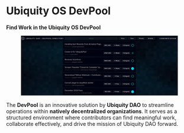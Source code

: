 # Ubiquity OS DevPool

**Find Work in the Ubiquity OS DevPool**

<figure><img src="../../../.gitbook/assets/image (12).png" alt=""><figcaption></figcaption></figure>

The **DevPool** is an innovative solution by **Ubiquity DAO** to streamline operations within **natively decentralized organizations**. It serves as a structured environment where contributors can find meaningful work, collaborate effectively, and drive the mission of Ubiquity DAO forward.



